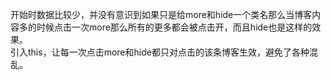 开始时数据比较少，并没有意识到如果只是给more和hide一个类名那么当博客内容多的时候点击一次more那么所有的更多都会被点击开，而且hide也是这样的效果。</br>引入this，让每一次点击more和hide都只对点击的该条博客生效，避免了各种混乱。